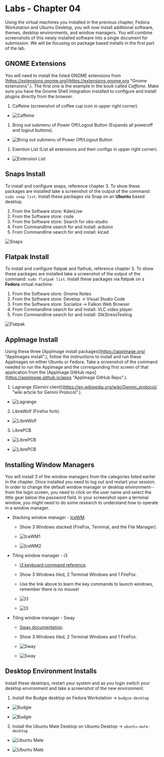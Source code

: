 # Labs - Chapter 04

Using the virtual machines you installed in the previous chapter, Fedora Workstation and Ubuntu Desktop, you will now install additional software, themes, desktop environments, and window managers. You will combine screenshots of this newly installed software into a single document for submission.  We will be focusing on package based installs in the first part of the lab.

## GNOME Extensions

You will need to install the listed GNOME extensions from [https://extensions.gnome.org](https://extensions.gnome.org "Gnome extensions".).  The first one is the example in the book called *Caffeine*. Make sure you have the Gnome Shell integration installed to configure and install plugins directly from the browser.

1. Caffeine (screenshot of coffee cup icon in upper right corner).
* ![Caffeine](../Images/caffeine.png)
1. Bring out submenu of Power Off/Logout Button (Expands all poweroff and logout buttons).
* ![Bring out submenu of Power Off/Logout Button](../Images/bring.png)
1. Exention List (List all extensions and their configs in upper right corner).

* ![Extension List](../Images/extensionlist.png)


## Snaps Install

To install and configure snaps, reference chapter 3.  To show these packages are installed take a screenshot of the output of the command: `sudo snap list`. Install these packages via Snap on an **Ubuntu** based desktop.

1. From the Software store: KdenLive
2. From the Software store: code
3. From the Software store: Search for obs-studio
4. From Commandline search for and install: arduino
5. From Commandline search for and install: kicad  

![Snaps](../Images/snaplist.png)

## Flatpak Install

To install and configure flatpak and flathub, reference chapter 3.  To show these packages are installed take a screenshot of the output of the command: `sudo flatpak list`. Install these packages via flatpak on s **Fedora** virtual machine:

1. From the Software store: Gnome Notes
2. From the Software store: Develop -> Visual Studio Code
3. From the Software store: Socialize -> Falkon Web Browser
4. From Commandline search for and install: VLC video player.
5. From Commandline search for and install: GtkStressTesting  

![Flatpak](../Images/flatpak.png)

## AppImage Install

Using these three [AppImage install packages](https://appimage.org/ "AppImages install".), follow the instructions to install and run these AppImages on either Ubuntu or Fedora. Take a screenshot of the command needed to run the AppImage and the corresponding first screen of that application from the [AppImage GitHub repo](https://appimage.github.io/apps "AppImage GitHub Repo".).

1. Lagrange [Gemini client](https://en.wikipedia.org/wiki/Gemini_protocol/ "wiki article for Gemini Protocol".).
* ![Lagrange](../Images/lagrange.png)
2. LibreWolf (Firefox fork).
* ![LibreWolf](../Images/librewolf.png)
3. LibrePCB
* ![LibrePCB](../Images/librepcb.png)

* ![LibrePCB](../Images/librepcb2.png)

## Installing Window Managers

You will install 3 of the window managers from the categories listed earlier in the chapter. Once installed you need to log out and restart your session. In order to change the default window manager or desktop environment--from the login screen, you need to click on the user name and select the little gear below the password field. In your screenshot open a terminal window, you might need to do some research to understand how to operate in a window manager.


* Stacking window manager - [IceWM](http://ice-wm.org/ "webpage for Ice WM").
  * Show 3 Windows stacked (FireFox, Terminal, and the File Manager).
  * ![IceWM1](../Images/icewm1.png)  

  * ![IceWM2](../Images/icewm2.png)
* Tiling window manager - i3
  * [i3 keyboard command reference](https://i3wm.org/docs/refcard.html "i3 keyboard command reference").
  * Show 3 Windows tiled, 2 Terminal Windows and 1 FireFox.
  * Use the link above to learn the key commands to launch windows, remember there is no mouse!
  * ![I3](../Images/i3-1.png)  

  * ![I3](../Images/i3-2.png) 

* Tiling window manager - Sway
  * [Sway documentation](https://github.com/swaywm/sway/wiki/ "webpage Sway reference").
  * Show 3 Windows tiled, 2 Terminal Windows and 1 FireFox.

  * ![Sway](../Images/sway1.png)
  * ![Sway](../Images/sway2.png)

## Desktop Environment Installs

Install these desktops, restart your system and as you login switch your desktop environment and take a screenshot of the new environment.

1. Install the Budgie desktop on Fedora Workstation -> `budgie-desktop`

* ![Budgie](../Images/budgie1.png)

* ![Budgie](../Images/budgie2.png)

2. Install the Ubuntu Mate Desktop on Ubuntu Desktop -> `ubuntu-mate-desktop`

* ![Ubuntu Mate](../Images/mate1.png)

* ![Ubuntu Mate](../Images/mate2.png)